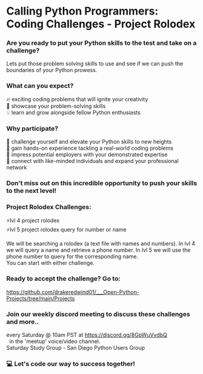 # Calling Python Programmers: Coding Challenges - Project Rolodex 

### Are you ready to put your Python skills to the test and take on a challenge? <br>
Lets put those problem solving skills to use and see if we can push the boundaries of your Python prowess. 

### What can you expect?
🔥 exciting coding problems that will ignite your creativity<br>
🧠 showcase your problem-solving skills<br>
💡 learn and grow alongside fellow Python enthusiasts<br>

### Why participate?
🌟 challenge yourself and elevate your Python skills to new heights<br>
🚀 gain hands-on experience tackling a real-world coding problems <br>
💼 impress potential employers with your demonstrated expertise <br>
👥 connect with like-minded individuals and expand your professional network <br>

### Don't miss out on this incredible opportunity to push your skills to the next level!  <br>

### Project Rolodex Challenges: 
⚡lvl 4 project rolodex <br>
⚡lvl 5 project rolodex query for number or name  <br>

We will be searching a rolodex (a text file with names and numbers). In lvl 4 we will query a name and retrieve a phone number. In lvl 5 we will use the phone number to query for the corresponding name.  <br>
You can start with either challenge.  

### Ready to accept the challenge? Go to:  
https://github.com/drakeredwind01/___Open-Python-Projects/tree/main/Projects

### Join our weekly discord meeting to discuss these challenges and more.. <br>
every Saturday @ 10am PST at    https://discord.gg/8GpWuVvdbQ   <br>
&nbsp; in the 'meetup' voice/video channel. <br>
Saturday Study Group  - San Diego Python Users Group

### 💻 Let's code our way to success together! 